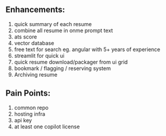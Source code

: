 ## Enhancements:
1. quick summary of each resume
2. combine all resume in onme prompt text 
3. ats score
4. vector database
5. free text for search eg. angular with 5+ years of experience
6. streamlit for quick ui
7. quick resume download/packager from ui grid
8. bookmark / flagging / reserving system
9. Archiving resume



## Pain Points:
1. common repo
2. hosting infra
3. api key
4. at least one copilot license
